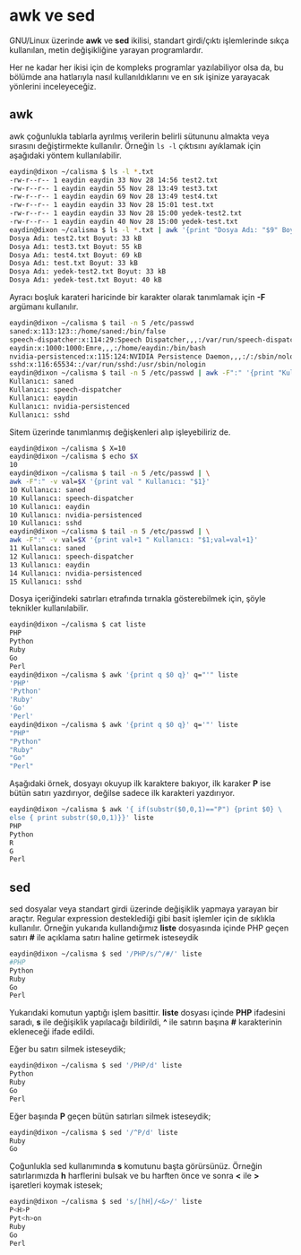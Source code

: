 # awk ve sed

GNU/Linux üzerinde **awk** ve **sed** ikilisi, standart girdi/çıktı işlemlerinde sıkça kullanılan, metin değişikliğine yarayan programlardır.

Her ne kadar her ikisi için de kompleks programlar yazılabiliyor olsa da, bu bölümde ana hatlarıyla nasıl kullanıldıklarını ve en sık işinize yarayacak yönlerini inceleyeceğiz.

## awk

awk çoğunlukla tablarla ayrılmış verilerin belirli sütununu almakta veya sırasını değiştirmekte kullanılır. Örneğin ```ls -l``` çıktısını ayıklamak için aşağıdaki yöntem kullanılabilir.

```bash
eaydin@dixon ~/calisma $ ls -l *.txt
-rw-r--r-- 1 eaydin eaydin 33 Nov 28 14:56 test2.txt
-rw-r--r-- 1 eaydin eaydin 55 Nov 28 13:49 test3.txt
-rw-r--r-- 1 eaydin eaydin 69 Nov 28 13:49 test4.txt
-rw-r--r-- 1 eaydin eaydin 33 Nov 28 15:01 test.txt
-rw-r--r-- 1 eaydin eaydin 33 Nov 28 15:00 yedek-test2.txt
-rw-r--r-- 1 eaydin eaydin 40 Nov 28 15:00 yedek-test.txt
eaydin@dixon ~/calisma $ ls -l *.txt | awk '{print "Dosya Adı: "$9" Boyut: "$5" kB"}'
Dosya Adı: test2.txt Boyut: 33 kB
Dosya Adı: test3.txt Boyut: 55 kB
Dosya Adı: test4.txt Boyut: 69 kB
Dosya Adı: test.txt Boyut: 33 kB
Dosya Adı: yedek-test2.txt Boyut: 33 kB
Dosya Adı: yedek-test.txt Boyut: 40 kB
```

Ayracı boşluk karateri haricinde bir karakter olarak tanımlamak için **-F** argümanı kullanılır.

```bash
eaydin@dixon ~/calisma $ tail -n 5 /etc/passwd
saned:x:113:123::/home/saned:/bin/false
speech-dispatcher:x:114:29:Speech Dispatcher,,,:/var/run/speech-dispatcher:/bin/sh
eaydin:x:1000:1000:Emre,,,:/home/eaydin:/bin/bash
nvidia-persistenced:x:115:124:NVIDIA Persistence Daemon,,,:/:/sbin/nologin
sshd:x:116:65534::/var/run/sshd:/usr/sbin/nologin
eaydin@dixon ~/calisma $ tail -n 5 /etc/passwd | awk -F":" '{print "Kullanıcı: "$1}'
Kullanıcı: saned
Kullanıcı: speech-dispatcher
Kullanıcı: eaydin
Kullanıcı: nvidia-persistenced
Kullanıcı: sshd
```

Sitem üzerinde tanımlanmış değişkenleri alıp işleyebiliriz de.

```bash
eaydin@dixon ~/calisma $ X=10
eaydin@dixon ~/calisma $ echo $X
10
eaydin@dixon ~/calisma $ tail -n 5 /etc/passwd | \
awk -F":" -v val=$X '{print val " Kullanıcı: "$1}'
10 Kullanıcı: saned
10 Kullanıcı: speech-dispatcher
10 Kullanıcı: eaydin
10 Kullanıcı: nvidia-persistenced
10 Kullanıcı: sshd
eaydin@dixon ~/calisma $ tail -n 5 /etc/passwd | \
awk -F":" -v val=$X '{print val+1 " Kullanıcı: "$1;val=val+1}'
11 Kullanıcı: saned
12 Kullanıcı: speech-dispatcher
13 Kullanıcı: eaydin
14 Kullanıcı: nvidia-persistenced
15 Kullanıcı: sshd
```

Dosya içeriğindeki satırları etrafında tırnakla gösterebilmek için, şöyle teknikler kullanılabilir.

```bash
eaydin@dixon ~/calisma $ cat liste
PHP
Python
Ruby
Go
Perl
eaydin@dixon ~/calisma $ awk '{print q $0 q}' q="'" liste
'PHP'
'Python'
'Ruby'
'Go'
'Perl'
eaydin@dixon ~/calisma $ awk '{print q $0 q}' q='"' liste
"PHP"
"Python"
"Ruby"
"Go"
"Perl"
```

Aşağıdaki örnek, dosyayı okuyup ilk karaktere bakıyor, ilk karaker **P** ise bütün satırı yazdırıyor, değilse sadece ilk karakteri yazdırıyor.

```bash
eaydin@dixon ~/calisma $ awk '{ if(substr($0,0,1)=="P") {print $0} \
else { print substr($0,0,1)}}' liste
PHP
Python
R
G
Perl
```

## sed

sed dosyalar veya standart girdi üzerinde değişiklik yapmaya yarayan bir araçtır. Regular expression desteklediği gibi basit işlemler için de sıklıkla kullanılır. Örneğin yukarıda kullandığımız **liste** dosyasında içinde PHP geçen satırı **#** ile açıklama satırı haline getirmek isteseydik

```bash
eaydin@dixon ~/calisma $ sed '/PHP/s/^/#/' liste
#PHP
Python
Ruby
Go
Perl
```

Yukarıdaki komutun yaptığı işlem basittir. **liste** dosyası içinde **PHP** ifadesini saradı, **s** ile değişiklik yapılacağı bildirildi, **^** ile satırın başına **#** karakterinin ekleneceği ifade edildi.

Eğer bu satırı silmek isteseydik;

```bash
eaydin@dixon ~/calisma $ sed '/PHP/d' liste
Python
Ruby
Go
Perl
```

Eğer başında **P** geçen bütün satırları silmek isteseydik;

```bash
eaydin@dixon ~/calisma $ sed '/^P/d' liste
Ruby
Go
```

Çoğunlukla sed kullanımında **s** komutunu başta görürsünüz. Örneğin satırlarımızda **h** harflerini bulsak ve bu harften önce ve sonra **<** ile **>** işaretleri koymak istesek;

```bash
eaydin@dixon ~/calisma $ sed 's/[hH]/<&>/' liste 
P<H>P
Pyt<h>on
Ruby
Go
Perl
```

